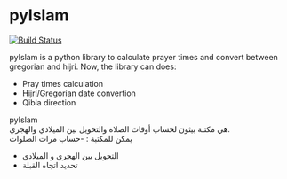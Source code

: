 pyIslam
===========
[![Build Status](https://travis-ci.org/a-bougouffa/pyIslam.svg?branch=master)](https://travis-ci.org/a-bougouffa/pyIslam)

pyIslam is a python library to calculate prayer times and convert between gregorian and hijri.
Now, the library can does:

* Pray times calculation
* Hijri/Gregorian date convertion
* Qibla direction


pyIslam<br>
هي مكتبة بيثون لحساب أوقات الصلاة والتحويل بين الميلادي والهجري.<br> يمكن للمكتبة :
-حساب مرات الصلوات<br>
- التحويل بين الهجري و الميلادي<br>
- تحديد  اتجاه القبلة<br>
